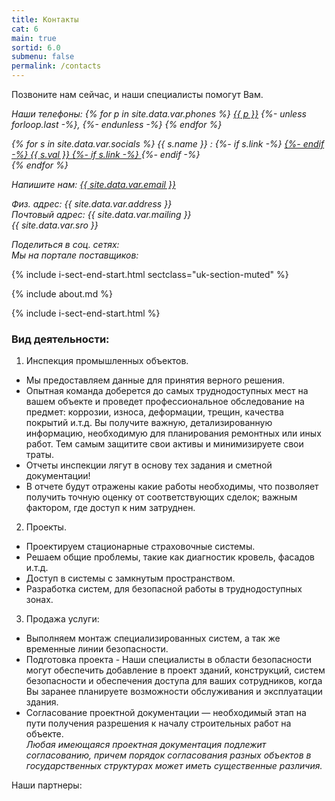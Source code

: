 ```yaml
---
title: Контакты
cat: 6
main: true
sortid: 6.0
submenu: false
permalink: /contacts
---
```


Позвоните нам сейчас, и наши специалисты помогут Вам.
<address>
<span uk-icon="receiver" class="uk-text-primary"></span> Наши телефоны:
{% for p in site.data.var.phones %}
    <a href="tel:{{ p }}">{{ p }}</a>
    {%- unless forloop.last -%},&#32;{%- endunless -%}
{% endfor %}<br/>

{% for s in site.data.var.socials %}
    <span uk-icon="{{ s.name | downcase }}" class="uk-text-primary"></span>
    {{ s.name }} :
    {%- if s.link -%}
        <a href="{{ s.link }}">
    {%- endif -%}
    {{ s.val }}
    {%- if s.link -%}
        </a>
    {%- endif -%}
    <br/>
{% endfor %}

<span uk-icon="commenting" class="uk-text-primary"></span> Напишите нам: <a href="mailto:{{ site.data.var.email }}">{{ site.data.var.email }}</a><br/>


<span uk-icon="location" class="uk-text-primary"></span>Физ. адрес:  {{ site.data.var.address }} <br/>
<span uk-icon="mail" class="uk-text-primary"></span>Почтовый адрес: {{ site.data.var.mailing }} <br/>
<span uk-icon="info" class="uk-text-primary"></span> {{ site.data.var.sro }} <br/>

<span uk-icon="social" class="uk-text-primary"></span>Поделиться в соц. сетях: <br/>
<span uk-icon="link" class="uk-text-primary"></span>Мы на портале поставщиков: <br/>
</address>

{% include i-sect-end-start.html sectclass="uk-section-muted" %}

{% include about.md %}

{% include i-sect-end-start.html %}

### Вид деятельности:
1.	Инспекция промышленных объектов.  
-    Мы предоставляем данные для принятия верного решения.   
-    Опытная команда доберется до самых труднодоступных мест на вашем объекте и проведет профессиональное обследование на предмет: коррозии, износа, деформации, трещин, качества покрытий и.т.д. Вы получите важную, детализированную информацию, необходимую для планирования ремонтных или иных работ. Тем самым защитите свои активы и минимизируете свои траты.  
-    Отчеты инспекции лягут в основу тех задания и сметной документации!  
-    В отчете будут отражены какие работы необходимы, что позволяет получить точную оценку от соответствующих сделок; важным фактором, где доступ к ним затруднен.

2.	Проекты.  
-    Проектируем стационарные страховочные системы.
-    Решаем общие проблемы, такие как диагностик кровель, фасадов и.т.д.
-    Доступ в системы с замкнутым пространством.
-    Разработка систем, для безопасной работы в труднодоступных зонах.

3.	Продажа услуги:     
-    Выполняем монтаж специализированных систем, а так же временные линии безопасности.  
-    Подготовка проекта - Наши специалисты в области безопасности могут обеспечить добавление в проект зданий, конструкций, систем безопасности и обеспечения доступа для ваших сотрудников, когда Вы заранее планируете возможности обслуживания и эксплуатации здания.  
-    Согласование проектной документации — необходимый этап на пути получения разрешения к началу строительных работ на объекте.  
    *Любая имеющаяся проектная документация подлежит согласованию, причем порядок согласования разных объектов в государственных структурах может иметь существенные различия.* 

Наши партнеры:

